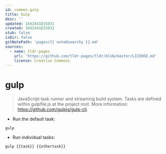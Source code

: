 ```yaml
---
id: common.gulp
title: Gulp
desc: ''
updated: 1642441815031
created: 1642441815031
stub: false
isDir: false
gitNotePath: 'pages/{{ noteHiearchy }}.md'
sources:
  - name: tldr-pages
    url: 'https://github.com/tldr-pages/tldr/blob/master/LICENSE.md'
    license: Creative Commons
---
```

# gulp

> JavaScript task runner and streaming build system.
> Tasks are defined within gulpfile.js at the project root.
> More information: <https://github.com/gulpjs/gulp-cli>.

- Run the default task:

`gulp`

- Run individual tasks:

`gulp {{task}} {{othertask}}`

